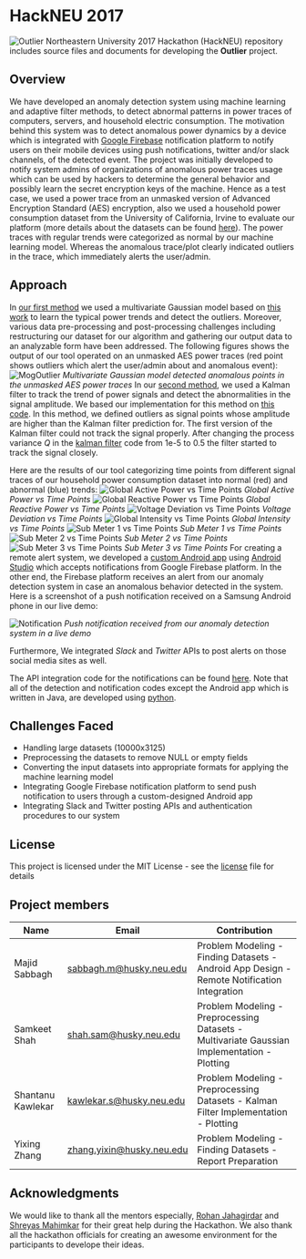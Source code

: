 # HackNEU 2017
![Outlier](https://github.com/samkeets/HackNEU-2017-Outliers/blob/master/figures/outlier.png)
Northeastern University 2017 Hackathon (HackNEU) repository includes source files and documents for developing the **Outlier** project.
## Overview
We have developed an anomaly detection system using machine learning and adaptive filter methods, to detect abnormal patterns in power traces of computers, servers, and household electric consumption. The motivation behind this system was to detect anomalous power dynamics by a device which is integrated with [Google Firebase](https://firebase.google.com/) notification platform to notify users on their mobile devices using push notifications, twitter and/or slack channels, of the detected event. The project was initially developed to notify system admins of organizations of anomalous power traces usage which can be used by hackers to determine the general behavior and possibly learn the secret encryption keys of the machine. Hence as a test case, we used a power trace from an unmasked version of Advanced Encryption Standard (AES) encryption, also we used a household power consumption dataset from the University of California, Irvine to evaluate our platform (more details about the datasets can be found [here](https://github.com/samkeets/HackNEU-2017-Outliers/blob/master/dataset)). The power traces with regular trends were categorized as normal by our machine learning model. Whereas the anomalous trace/plot clearly indicated outliers in the trace, which immediately alerts the user/admin.

## Approach
In [our first method](https://github.com/samkeets/HackNEU-2017-Outliers/blob/master/srcs/MultivariateGaussian/unmasked_001.ipynb) we used a multivariate Gaussian model based on [this work](https://aqibsaeed.github.io/2016-07-17-anomaly-detection/) to learn the typical power trends and detect the outliers. Moreover, various data pre-processing and post-processing challenges including restructuring our dataset for our algorithm and gathering our output data to an analyzable form have been addressed. The following figures shows the output of our tool operated on an unmasked AES power traces (red point shows outliers which alert the user/admin about and anomalous event):
![MogOutlier](https://github.com/samkeets/HackNEU-2017-Outliers/blob/master/figures/mogOutlier.png)
*Multivariate Gaussian model detected anomalous points in the unmasked AES power traces*
In our [second method](https://github.com/samkeets/HackNEU-2017-Outliers/blob/master/srcs/KalmanFilter/Kalman_filter_integrated.py), we used a Kalman filter to track the trend of power signals and detect the abnormalities in the signal amplitude. We based our implementation for this method on [this code](http://scipy-cookbook.readthedocs.io/items/KalmanFiltering.html). In this method, we defined outliers as signal points whose amplitude are higher than the Kalman filter prediction for. The first version of the Kalman filter could not track the signal properly. After changing the process variance *Q* in the [kalman filter](https://github.com/samkeets/HackNEU-2017-Outliers/blob/master/srcs/KalmanFilter/Kalman_filter_integrated.py) code from 1e-5 to 0.5 the filter started to track the signal closely.

Here are the results of our tool categorizing time points from different signal traces of our household power consumption dataset into normal (red) and abnormal (blue) trends:
![Global Active Power vs Time Points](https://github.com/samkeets/HackNEU-2017-Outliers/blob/master/figures/col3_outliers_removed.png)
*Global Active Power vs Time Points*
![Global Reactive Power vs Time Points](https://github.com/samkeets/HackNEU-2017-Outliers/blob/master/figures/col4.png)
*Global Reactive Power vs Time Points*
![Voltage Deviation vs Time Points](https://github.com/samkeets/HackNEU-2017-Outliers/blob/master/figures/col5.png)
*Voltage Deviation vs Time Points*
![Global Intensity vs Time Points](https://github.com/samkeets/HackNEU-2017-Outliers/blob/master/figures/col6.png)
*Global Intensity vs Time Points*
![Sub Meter 1 vs Time Points](https://github.com/samkeets/HackNEU-2017-Outliers/blob/master/figures/col7.png)
*Sub Meter 1 vs Time Points*
![Sub Meter 2 vs Time Points](https://github.com/samkeets/HackNEU-2017-Outliers/blob/master/figures/col8.png)
*Sub Meter 2 vs Time Points*
![Sub Meter 3 vs Time Points](https://github.com/samkeets/HackNEU-2017-Outliers/blob/master/figures/col9.png)
*Sub Meter 3 vs Time Points*
For creating a remote alert system, we developed a [custom Android app](https://github.com/samkeets/HackNEU-2017-Outliers/blob/master/srcs/AndroidApp) using [Android Studio](https://developer.android.com/studio/intro/index.html) which accepts notifications from Google Firebase platform. In the other end, the Firebase platform receives an alert from our anomaly detection system in case an anomalous behavior detected in the system. Here is a screenshot of a push notification received on a Samsung Android phone in our live demo:
 
![Notification](https://github.com/samkeets/HackNEU-2017-Outliers/blob/master/figures/pushNotification.png)
*Push notification received from our anomaly detection system in a live demo*

Furthermore, We integrated *Slack* and *Twitter* APIs to post alerts on those social media sites as well.

The API integration code for the notifications can be found [here](https://github.com/samkeets/HackNEU-2017-Outliers/blob/master/src/NotificationInterface/notificationSend.py). Note that all of the detection and notification codes except the Android app which is written in Java, are developed using [python](https://www.python.org/).

## Challenges Faced
* Handling large datasets (10000x3125)
* Preprocessing the datasets to remove NULL or empty fields
* Converting the input datasets into appropriate formats for applying the machine learning model
* Integrating Google Firebase notification platform to send push notification to users through a custom-designed Android app
* Integrating Slack and Twitter posting APIs and authentication procedures to our system

## License
This project is licensed under the MIT License - see the [license]() file for details

## Project members
|Name|Email|Contribution|
|----|-----|------------|
|Majid Sabbagh|sabbagh.m@husky.neu.edu|Problem Modeling - Finding Datasets - Android App Design - Remote Notification Integration|
|Samkeet Shah|shah.sam@husky.neu.edu|Problem Modeling - Preprocessing Datasets - Multivariate Gaussian Implementation - Plotting|
|Shantanu Kawlekar|kawlekar.s@husky.neu.edu|Problem Modeling - Preprocessing Datasets - Kalman Filter Implementation - Plotting|
|Yixing Zhang|zhang.yixin@husky.neu.edu|Problem Modeling - Finding Datasets - Report Preparation|
## Acknowledgments
We would like to thank all the mentors especially, [Rohan Jahagirdar](https://www.linkedin.com/in/rohan-jahagirdar/) and [Shreyas Mahimkar](https://www.linkedin.com/in/shreyas-mahimkar-64593918/) for their great help during the Hackathon. We also thank all the hackathon officials for creating an awesome environment for the participants to develope their ideas.
